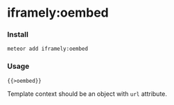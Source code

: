 iframely:oembed
=============

### Install

    meteor add iframely:oembed

### Usage

    {{>oembed}}

Template context should be an object with `url` attribute.
